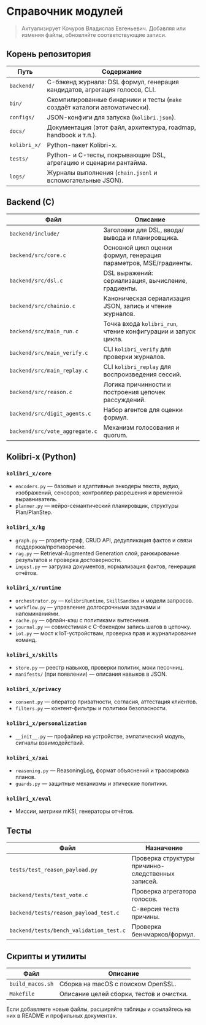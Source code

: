 # Справочник модулей

> Актуализирует Кочуров Владислав Евгеньевич. Добавляя или изменяя файлы,
> обновляйте соответствующие записи.

## Корень репозитория

| Путь | Содержание |
| --- | --- |
| `backend/` | C-бэкенд журнала: DSL формул, генерация кандидатов, агрегация голосов, CLI. |
| `bin/` | Скомпилированные бинарники и тесты (`make` создаёт каталоги автоматически). |
| `configs/` | JSON-конфиги для запуска (`kolibri.json`). |
| `docs/` | Документация (этот файл, архитектура, roadmap, handbook и т.п.). |
| `kolibri_x/` | Python-пакет Kolibri-x. |
| `tests/` | Python- и C-тесты, покрывающие DSL, агрегацию и сценарии рантайма. |
| `logs/` | Журналы выполнения (`chain.jsonl` и вспомогательные JSON). |

## Backend (C)

| Файл | Описание |
| --- | --- |
| `backend/include/` | Заголовки для DSL, ввода/вывода и планировщика. |
| `backend/src/core.c` | Основной цикл оценки формул, генерация параметров, MSE/градиенты. |
| `backend/src/dsl.c` | DSL выражений: сериализация, вычисление, градиенты. |
| `backend/src/chainio.c` | Каноническая сериализация JSON, запись и чтение журналов. |
| `backend/src/main_run.c` | Точка входа `kolibri_run`, чтение конфигурации и запуск цикла. |
| `backend/src/main_verify.c` | CLI `kolibri_verify` для проверки журналов. |
| `backend/src/main_replay.c` | CLI `kolibri_replay` для воспроизведения сессий. |
| `backend/src/reason.c` | Логика причинности и построения цепочек рассуждений. |
| `backend/src/digit_agents.c` | Набор агентов для оценки формул. |
| `backend/src/vote_aggregate.c` | Механизм голосования и quorum. |

## Kolibri-x (Python)

### `kolibri_x/core`
- `encoders.py` — базовые и адаптивные энкодеры текста, аудио, изображений,
  сенсоров; контроллер разрешения и временной выравниватель.
- `planner.py` — нейро-семантический планировщик, структуры Plan/PlanStep.

### `kolibri_x/kg`
- `graph.py` — property-граф, CRUD API, дедупликация фактов и связи
  поддержка/противоречие.
- `rag.py` — Retrieval-Augmented Generation слой, ранжирование результатов и
  проверка достоверности.
- `ingest.py` — загрузка документов, нормализация фактов, генерация отчётов.

### `kolibri_x/runtime`
- `orchestrator.py` — `KolibriRuntime`, `SkillSandbox` и модели запросов.
- `workflow.py` — управление долгосрочными задачами и напоминаниями.
- `cache.py` — офлайн-кэш с политиками вытеснения.
- `journal.py` — совместимая с C-бэкендом запись шагов в цепочку.
- `iot.py` — мост к IoT-устройствам, проверка прав и журналирование команд.

### `kolibri_x/skills`
- `store.py` — реестр навыков, проверки политик, моки песочниц.
- `manifests/` (при появлении) — описания навыков в JSON.

### `kolibri_x/privacy`
- `consent.py` — оператор приватности, согласия, аттестация клиентов.
- `filters.py` — контент-фильтры и политики безопасности.

### `kolibri_x/personalization`
- `__init__.py` — профайлер на устройстве, эмпатический модуль, сигналы
  взаимодействий.

### `kolibri_x/xai`
- `reasoning.py` — ReasoningLog, формат объяснений и трассировка планов.
- `guards.py` — защитные механизмы и этические политики.

### `kolibri_x/eval`
- Миссии, метрики mKSI, генераторы отчётов.

## Тесты

| Файл | Назначение |
| --- | --- |
| `tests/test_reason_payload.py` | Проверка структуры причинно-следственных записей. |
| `backend/tests/test_vote.c` | Проверка агрегатора голосов. |
| `backend/tests/reason_payload_test.c` | C-версия теста причины. |
| `backend/tests/bench_validation_test.c` | Проверка бенчмарков/формул. |

## Скрипты и утилиты

| Файл | Описание |
| --- | --- |
| `build_macos.sh` | Сборка на macOS с поиском OpenSSL. |
| `Makefile` | Описание целей сборки, тестов и очистки. |

Если добавляете новые файлы, расширяйте таблицы и ссылайтесь на них в
README и профильных документах.
